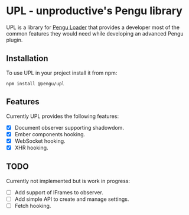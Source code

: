 # UPL - unproductive's Pengu library
UPL is a library for [Pengu Loader](https://pengu.lol/) that provides a developer most of the common features they would need while developing an advanced Pengu plugin.

## Installation
To use UPL in your project install it from npm:
```
npm install @pengu/upl
```

## Features
Currently UPL provides the following features:
- [X] Document observer supporting shadowdom.
- [X] Ember components hooking.
- [X] WebSocket hooking.
- [X] XHR hooking.

## TODO
Currently not implemented but is work in progress:
- [ ] Add support of IFrames to observer.
- [ ] Add simple API to create and manage settings.
- [ ] Fetch hooking.
